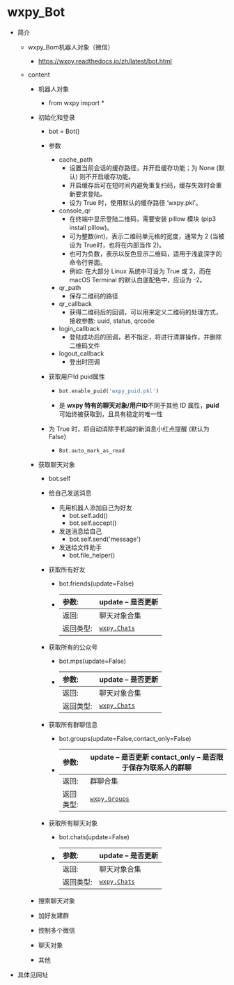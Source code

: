 # wxpy_Bot

- 简介

  - wxpy_Bom机器人对象（微信）

    - <https://wxpy.readthedocs.io/zh/latest/bot.html>

  - content

    - 机器人对象

      - from wxpy import *

    - 初始化和登录

      - bot = Bot()

      - 参数

        - cache_path	
          - 设置当前会话的缓存路径，并开启缓存功能；为 None (默认) 则不开启缓存功能。
          - 开启缓存后可在短时间内避免重复扫码，缓存失效时会重新要求登陆。
          - 设为 True 时，使用默认的缓存路径 ‘wxpy.pkl’。
        - console_qr
          - 在终端中显示登陆二维码，需要安装 pillow 模块 (pip3 install pillow)。
          - 可为整数(int)，表示二维码单元格的宽度，通常为 2 (当被设为 True时，也将在内部当作 2)。
          - 也可为负数，表示以反色显示二维码，适用于浅底深字的命令行界面。
          - 例如: 在大部分 Linux 系统中可设为 True 或 2，而在 macOS Terminal 的默认白底配色中，应设为 -2。
        - qr_path
          - 保存二维码的路径
        - qr_callback
          - 获得二维码后的回调，可以用来定义二维码的处理方式，接收参数: uuid, status, qrcode
        - login_callback
          - 登陆成功后的回调，若不指定，将进行清屏操作，并删除二维码文件
        - logout_callback
          - 登出时回调

      - 获取用户Id puid属性

        - ```python
          bot.enable_puid('wxpy_puid.pkl')
          ```

        - 是 **wxpy 特有的聊天对象/用户ID**不同于其他 ID 属性，**puid** 可始终被获取到，且具有稳定的唯一性

      - 为 True 时，将自动消除手机端的新消息小红点提醒 (默认为 False)

        - `Bot.auto_mark_as_read`

    - 获取聊天对象

      - bot.self

      - 给自己发送消息

        - 先用机器人添加自己为好友
          - bot.self.add()
          - bot.self.accept()
        - 发送消息给自己
          - bot.self.send('message')
        - 发送给文件助手
          - bot.file_helper()

      - 获取所有好友

        - bot.friends(update=False)

          

        - | 参数:     | **update** – 是否更新                                        |
          | :-------- | ------------------------------------------------------------ |
          | 返回:     | 聊天对象合集                                                 |
          | 返回类型: | [`wxpy.Chats`](https://wxpy.readthedocs.io/zh/latest/chats.html#wxpy.Chats) |

      - 获取所有的公众号

        - bot.mps(update=False)

          

        - | 参数:     | **update** – 是否更新                                        |
          | :-------- | ------------------------------------------------------------ |
          | 返回:     | 聊天对象合集                                                 |
          | 返回类型: | [`wxpy.Chats`](https://wxpy.readthedocs.io/zh/latest/chats.html#wxpy.Chats) |

      - 获取所有群聊信息

        - bot.groups(update=False,contact_only=False)

          

        - | 参数:     | **update** – 是否更新 **contact_only** – 是否限于保存为联系人的群聊 |
          | :-------- | ------------------------------------------------------------ |
          | 返回:     | 群聊合集                                                     |
          | 返回类型: | [`wxpy.Groups`](https://wxpy.readthedocs.io/zh/latest/chats.html#wxpy.Groups) |

      - 获取所有聊天对象

        - bot.chats(update=False)

          

        - | 参数:     | **update** – 是否更新                                        |
          | :-------- | ------------------------------------------------------------ |
          | 返回:     | 聊天对象合集                                                 |
          | 返回类型: | [`wxpy.Chats`](https://wxpy.readthedocs.io/zh/latest/chats.html#wxpy.Chats) |

    - 搜索聊天对象

    - 加好友建群

    - 控制多个微信

    - 聊天对象

    - 其他

- 具体见网址